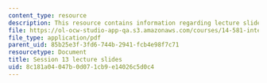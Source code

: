 ```yaml
---
content_type: resource
description: This resource contains information regarding lecture slide 13.
file: https://ol-ocw-studio-app-qa.s3.amazonaws.com/courses/14-581-international-economics-i-spring-2013/8c181a04047b0d071cb9e14026c5d0c4_MIT14_581S13_Lecslides13.pdf
file_type: application/pdf
parent_uid: 85b25e3f-3fd6-744b-2941-fcb4e98f7c71
resourcetype: Document
title: Session 13 lecture slides
uid: 8c181a04-047b-0d07-1cb9-e14026c5d0c4
---
```

